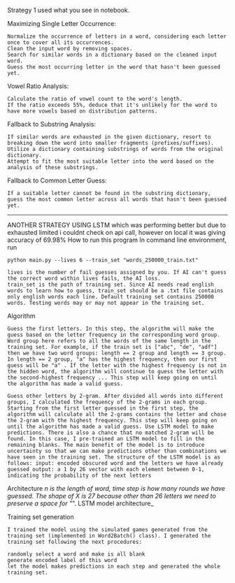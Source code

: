 Strategy 1 used what you see in notebook.

Maximizing Single Letter Occurrence:

    Normalize the occurrence of letters in a word, considering each letter once to cover all its occurrences.
    Clean the input word by removing spaces.
    Search for similar words in a dictionary based on the cleaned input word.
    Guess the most occurring letter in the word that hasn't been guessed yet.
Vowel Ratio Analysis:

    Calculate the ratio of vowel count to the word's length.
    If the ratio exceeds 55%, deduce that it's unlikely for the word to have more vowels based on distribution patterns.
Fallback to Substring Analysis:

    If similar words are exhausted in the given dictionary, resort to breaking down the word into smaller fragments (prefixes/suffixes).
    Utilize a dictionary containing substrings of words from the original dictionary.
    Attempt to fit the most suitable letter into the word based on the analysis of these substrings.
Fallback to Common Letter Guess:
    
    If a suitable letter cannot be found in the substring dictionary, guess the most common letter across all words that hasn't been guessed yet.




**************************************************************
ANOTHER STRATEGY USING LSTM which was performing better but due to exhausted limited i couldnt check on api call, however on local it was giving accuracy of 69.98%
    How to run this program
    In command line environment, run
    
    python main.py --lives 6 --train_set "words_250000_train.txt"

    lives is the number of fail guesses assigned by you. If AI can't guess the correct word within lives fails, the AI loss.
    train_set is the path of training set. Since AI needs read english words to learn how to guess, train_set should be a .txt file contains only english words each line. Default training set contains 250000 words. Testing words may or may not appear in the training set.
Algorithm

    Guess the first letters. In this step, the algorithm will make the guess based on the letter frequency in the corresponding word group. Word group here refers to all the words of the same length in the training set. For example, if the train set is ["abc", "de", "adf"] then we have two word groups: length == 2 group and length == 3 group. In length == 2 group, "a" has the highest frequency, then our first guess will be "a" . If the letter with the highest frequency is not in the hidden word, the algorithm will continue to guess the letter with the second-highest frequency ... This step will keep going on until the algorithm has made a valid guess.
    
    Guess other letters by 2-gram. After divided all words into different groups, I calculated the frequency of the 2-grams in each group. Starting from the first letter guessed in the first step, the algorithm will calculate all the 2-grams contains the letter and chose the 2-gram with the highest frequency. This step will keep going on until the algorithm has made a valid guess. Use LSTM model to make predictions. There is also a chance that no matched 2-gram will be found. In this case, I pre-trained an LSTM model to fill in the remaining blanks. The main benefit of the model is to introduce uncertainty so that we can make predictions other than combinations we have seen in the training set. The structure of the LSTM model is as follows: input: encoded obscured word and the letters we have already guessed output: a 1 by 26 vector with each element between 0-1, indicating the probability of the next letters

Architecture
    _n is the length of word, time step is how many rounds we have guessed. The shape of X is 27 because other than 26 letters we need to preserve a space for "_". LSTM model architecture_


Training set generation
    
    I trained the model using the simulated games generated from the training set (implemented in Word2Batch() class). I generated the training set following the next procedures:
    
    randomly select a word and make is all blank
    generate encoded label of this word
    let the model makes predictions in each step and generated the whole training set.